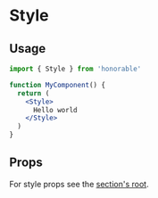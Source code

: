 # Style

## Usage

```jsx
import { Style } from 'honorable'

function MyComponent() {
  return (
    <Style>
      Hello world
    </Style>
  )
}
```

## Props

For style props see the [section's root](/components/html-tags).
